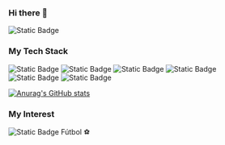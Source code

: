 ### Hi there 👋

<!--
**kkrotalbo/kkrotalbo** is a ✨ _special_ ✨ repository because its `README.md` (this file) appears on your GitHub profile.

Here are some ideas to get you started:

- 🔭 I’m currently working on ...
- 🌱 I’m currently learning ...
- 👯 I’m looking to collaborate on ...
- 🤔 I’m looking for help with ...
- 💬 Ask me about ...
- 📫 How to reach me: ...
- 😄 Pronouns: ...
- ⚡ Fun fact: ...
-->

![Static Badge](https://img.shields.io/badge/hola-mundo-blue)

### **My Tech Stack**
![Static Badge](https://img.shields.io/badge/Java-purple)
![Static Badge](https://img.shields.io/badge/Docker-blue?logo=docker)
![Static Badge](https://img.shields.io/badge/JavaScript-black?logo=javascript)
![Static Badge](https://img.shields.io/badge/Oracle-red?logo=oracle)
![Static Badge](https://img.shields.io/badge/Azure-blue?logo=microsoftazure)
![Static Badge](https://img.shields.io/badge/Jmeter-black?logo=apachejmeter)

[![Anurag's GitHub stats](https://github-readme-stats.vercel.app/api?username=kkrotalbo&show_icons=true&theme=tokyonight&show=reviews,discussions_started,discussions_answered,prs_merged)](https://github.com/anuraghazra/github-readme-stats)

### My Interest
![Static Badge](https://img.shields.io/badge/Bitcoin-black?logo=bitcoin) 
Fútbol :soccer:
